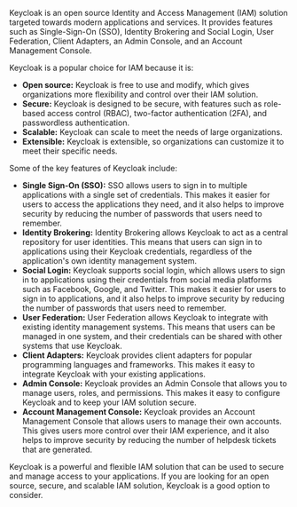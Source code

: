 Keycloak is an open source Identity and Access Management (IAM) solution targeted towards modern applications and services. It provides features such as Single-Sign-On (SSO), Identity Brokering and Social Login, User Federation, Client Adapters, an Admin Console, and an Account Management Console.

Keycloak is a popular choice for IAM because it is:

* **Open source:** Keycloak is free to use and modify, which gives organizations more flexibility and control over their IAM solution.
* **Secure:** Keycloak is designed to be secure, with features such as role-based access control (RBAC), two-factor authentication (2FA), and passwordless authentication.
* **Scalable:** Keycloak can scale to meet the needs of large organizations.
* **Extensible:** Keycloak is extensible, so organizations can customize it to meet their specific needs.

Some of the key features of Keycloak include:

* **Single Sign-On (SSO):** SSO allows users to sign in to multiple applications with a single set of credentials. This makes it easier for users to access the applications they need, and it also helps to improve security by reducing the number of passwords that users need to remember.
* **Identity Brokering:** Identity Brokering allows Keycloak to act as a central repository for user identities. This means that users can sign in to applications using their Keycloak credentials, regardless of the application's own identity management system.
* **Social Login:** Keycloak supports social login, which allows users to sign in to applications using their credentials from social media platforms such as Facebook, Google, and Twitter. This makes it easier for users to sign in to applications, and it also helps to improve security by reducing the number of passwords that users need to remember.
* **User Federation:** User Federation allows Keycloak to integrate with existing identity management systems. This means that users can be managed in one system, and their credentials can be shared with other systems that use Keycloak.
* **Client Adapters:** Keycloak provides client adapters for popular programming languages and frameworks. This makes it easy to integrate Keycloak with your existing applications.
* **Admin Console:** Keycloak provides an Admin Console that allows you to manage users, roles, and permissions. This makes it easy to configure Keycloak and to keep your IAM solution secure.
* **Account Management Console:** Keycloak provides an Account Management Console that allows users to manage their own accounts. This gives users more control over their IAM experience, and it also helps to improve security by reducing the number of helpdesk tickets that are generated.

Keycloak is a powerful and flexible IAM solution that can be used to secure and manage access to your applications. If you are looking for an open source, secure, and scalable IAM solution, Keycloak is a good option to consider.